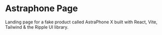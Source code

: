 # Astraphone Page

Landing page for a fake product called AstraPhone X built with React, Vite, Tailwind & the Ripple UI library.

